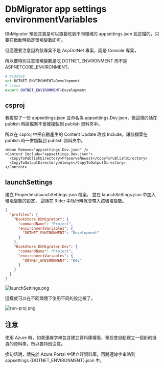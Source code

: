# DbMigrator app settings environmentVariables

DbMigrator 預設其實是可以直接吃到不同環境的 appsettings.json 設定檔的，只要在啟動時指定環境變數即可。

但這邊要注意因為該專案不是 AspDotNet 專案，而是 Console 專案，

所以要特別注意環境變數是吃 DOTNET_ENVIRONMENT 而不是 ASPNETCORE_ENVIRONMENT。

```bash
# Windows
set DOTNET_ENVIRONMENT=Development
# Linux
export DOTNET_ENVIRONMENT=Development
```

## csproj
我複製了一份 appsettings.json 並命名為 appsettings.Dev.json，但這樣的話在 publish 時該檔案不會被複製到 publish 資料夾中。

所以在 csproj 中把自動產生的 Content Update 改成 Include，讓該檔案在 publish 時一併複製到 publish 資料夾中。

```
<None Remove="appsettings.Dev.json" />
<Content Include="appsettings.Dev.json">
  <CopyToPublishDirectory>PreserveNewest</CopyToPublishDirectory>
  <CopyToOutputDirectory>Always</CopyToOutputDirectory>
</Content>
```

## launchSettings
建立 Properties/launchSettings.json 檔案，
並在 launchSettings.json 中加入環境變數的設定，
這樣在 Rider 中執行時就會帶入該環墖變數。

```json
{
  "profiles": {
    "BookStore.DbMigrator": {
      "commandName": "Project",
      "environmentVariables": {
        "DOTNET_ENVIRONMENT": "Development"
      }
    },
    "BookStore.DbMigrator.Dev": {
      "commandName": "Project",
      "environmentVariables": {
        "DOTNET_ENVIRONMENT": "Dev"
      }
    }
  }
}
```

![launchSettings.png](launchSettings.png)

這樣就可以在不同環境下使用不同的設定檔了。

![run-proj.png](run-proj.png)

## 注意
使用 Azure 時，如果連線字串包含建立資料庫權限，預設會自動建立一個新的挺貴的資料庫，所以要特別注意。

換句話說，請先於 Azure Portal 中建立好資料庫，再將連線字串貼到 appsettings.{DOTNET_ENVIRONMENT}.json 中。